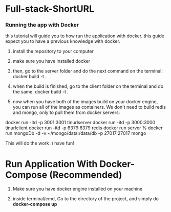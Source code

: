 # Full-stack-ShortURL


### Running the app with Docker

this tutorial will guide you to how run the application with docker. this guide expect you to have a previous knowledge with docker.

1. install the repository to your computer

2. make sure you have installed docker

3. then, go to the server folder and do the next command on the terminal: docker build -t <tinurlserver> .

4. when the build is finished, go to the client folder on the terminal and do the same: docker build -t <tinurlclient> .

5. now when you have both of the images build on your docker engine, you can run all of the images as containers. We don't need to build redis and mongo, only to pull them from docker servers:

docker run -itd -p 3001:3001 tinurlserver
docker run -itd -p 3000:3000 tinurlclient
docker run -itd -p 6379:6379 redis
docker run server % docker run mongoDb -d -v ~/mongo/data:/data/db -p 27017:27017 mongo

This will do the work :)
have fun!



# Run Application With Docker-Compose (Recommended)

1. Make sure you have docker engine installed on your machine

2. inside terminal/cmd, Go to the directory of the project, and simply do **docker-compose up**
